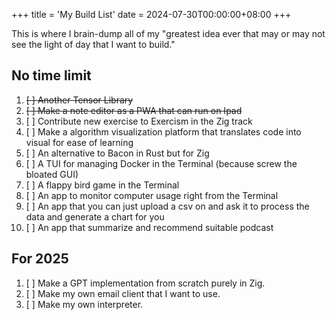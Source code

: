 +++
title = 'My Build List'
date = 2024-07-30T00:00:00+08:00
+++

This is where I brain-dump all of my "greatest idea ever that may or may not see the light of day that I want to build."

## No time limit

1. ~~[ ] Another Tensor Library~~
2. ~~[ ] Make a note editor as a PWA that can run on Ipad~~
3. [ ] Contribute new exercise to Exercism in the Zig track
4. [ ] Make a algorithm visualization platform that translates code into visual for ease of learning
5. [ ] An alternative to Bacon in Rust but for Zig
6. [ ] A TUI for managing Docker in the Terminal (because screw the bloated GUI)
7. [ ] A flappy bird game in the Terminal
8. [ ] An app to monitor computer usage right from the Terminal
9. [ ] An app that you can just upload a csv on and ask it to process the data and generate a chart for you
10. [ ] An app that summarize and recommend suitable podcast

## For 2025

1. [ ] Make a GPT implementation from scratch purely in Zig.
2. [ ] Make my own email client that I want to use.
3. [ ] Make my own interpreter.



